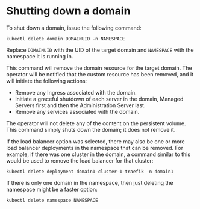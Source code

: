 # Shutting down a domain

To shut down a domain, issue the following command:

```
kubectl delete domain DOMAINUID -n NAMESPACE
```

Replace `DOMAINUID` with the UID of the target domain and `NAMESPACE` with the namespace it is running in.

This command will remove the domain resource for the target domain.  The operator will be notified that the custom resource has been removed, and it will initiate the following actions:

*	Remove any Ingress associated with the domain.
*	Initiate a graceful shutdown of each server in the domain, Managed Servers first and then the Administration Server last.
*	Remove any services associated with the domain.

The operator will not delete any of the content on the persistent volume.  This command simply shuts down the domain; it does not remove it.

If the load balancer option was selected, there may also be one or more load balancer deployments in the namespace that can be removed.  For example, if there was one cluster in the domain, a command similar to this would be used to remove the load balancer for that cluster:

```
kubectl delete deployment domain1-cluster-1-traefik -n domain1
```

If there is only one domain in the namespace, then just deleting the namespace might be a faster option:

```
kubectl delete namespace NAMESPACE
```

